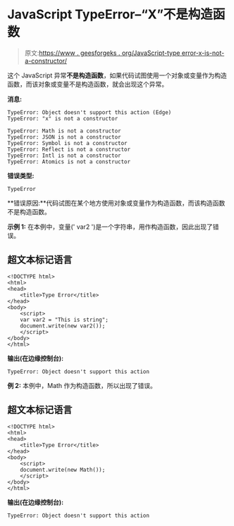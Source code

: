 # JavaScript TypeError–“X”不是构造函数

> 原文:[https://www . geesforgeks . org/JavaScript-type error-x-is-not-a-constructor/](https://www.geeksforgeeks.org/javascript-typeerror-x-is-not-a-constructor/)

这个 JavaScript 异常**不是构造函数**，如果代码试图使用一个对象或变量作为构造函数，而该对象或变量不是构造函数，就会出现这个异常。

**消息:**

```
TypeError: Object doesn't support this action (Edge)
TypeError: "x" is not a constructor

TypeError: Math is not a constructor
TypeError: JSON is not a constructor
TypeError: Symbol is not a constructor
TypeError: Reflect is not a constructor
TypeError: Intl is not a constructor
TypeError: Atomics is not a constructor

```

**错误类型:**

```
TypeError

```

**错误原因:**代码试图在某个地方使用对象或变量作为构造函数，而该构造函数不是构造函数。

**示例 1:** 在本例中，变量(' var2 ')是一个字符串，用作构造函数，因此出现了错误。

## 超文本标记语言

```
<!DOCTYPE html>
<html>
<head>
    <title>Type Error</title>
</head>
<body>
    <script>
    var var2 = "This is string";
    document.write(new var2());
    </script>
</body>
</html>
```

**输出(在边缘控制台):**

```
TypeError: Object doesn't support this action

```

**例 2:** 本例中，Math 作为构造函数，所以出现了错误。

## 超文本标记语言

```
<!DOCTYPE html>
<html>
<head>
    <title>Type Error</title>
</head>
<body>
    <script>
    document.write(new Math());
    </script>
</body>
</html>
```

**输出(在边缘控制台):**

```
TypeError: Object doesn't support this action

```